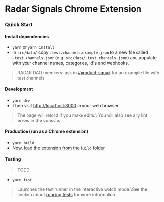 # Radar Signals Chrome Extension
### Quick Start

#### Install dependencies
* `yarn` or `yarn install`
* In `src/data/` copy `.test.channels.example.json` to a new file called `.test.channels.json` (e.g. `src/data/.test.channels.json`) and populate with your channel names, categories, id's and webhooks.

> RADAR DAO members: ask in [#product-squad](https://discord.com/channels/913873017287884830/961996856198590544) for an example file with test channels

#### Development
* `yarn dev`
* Then visit [http://localhost:3000](http://localhost:3000) in your web browser

> The page will reload if you make edits.\ You will also see any lint errors in the console.

#### Production (run as a Chrome extension)

* `yarn build`
* Now, [load the extension from the `build` folder](https://support.google.com/chrome/a/answer/2714278?hl=en#:~:text=At%20the%20top%20right%2C%20turn,the%20app%20or%20extension%20folder.&text=click%20the%20app%20or%20extension.)



#### Testing
> TODO 
* `yarn test`

> Launches the test runner in the interactive watch mode.\See the section about [running tests](https://facebook.github.io/create-react-app/docs/running-tests) for more information.

